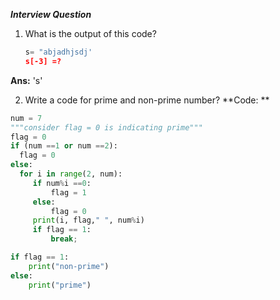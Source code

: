 ***Interview Question***
1. What is the output of this code?
   ```python
   s= "abjadhjsdj'
   s[-3] =?
**Ans:** 's'

2. Write a code for prime and non-prime number?
**Code: **
```python
num = 7
"""consider flag = 0 is indicating prime"""
flag = 0
if (num ==1 or num ==2):
  flag = 0
else:
  for i in range(2, num):
     if num%i ==0:
         flag = 1
     else:
         flag = 0
     print(i, flag," ", num%i)
     if flag == 1:
         break;

if flag == 1:
    print("non-prime")
else:
    print("prime")


   
